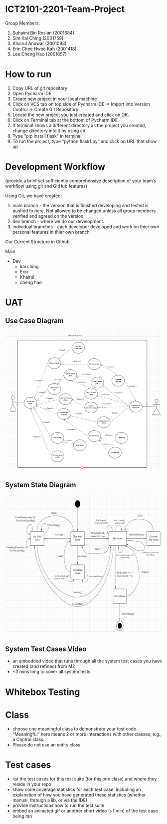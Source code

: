 # ICT2101-2201-Team-Project
Group Members: 

  1. Suhaimi Bin Roslan (2001684)
  2. Sim Kai Ching (2001759)
  3. Khairul Anuwar (2001093)
  4. Erin Chee Hwee Kah (2001418)
  5. Lee Cheng Hao (2001657)

# How to run
1. Copy URL of git repository
2. Open Pycharm IDE
3. Create new project in your local machine
4. Click on VCS tab on top side of Pycharm IDE -> Import into Version Control -> Create Git Repository
5. Locate the new project you just created and click on OK.
6. Click on Terminal tab at the bottom of Pycharm IDE
7. If terminal shows a different directory as the project you created, change directory into it by using cd <directory to project>
8. Type "pip install flask" in terminal
9. To run the project, type "python flask1.py" and click on URL that show up

# Development Workflow
(provide a brief yet sufficiently comprehensive description of your team’s workflow using git and GitHub features)

Using Git, we have created:
1) main branch - the version that is finished developing and tested is pushed to here, Not allowed to be changed unless all group members verified and agreed on the version.
2) dev branch - where we do our development.
3) individual branches - each developer developed and work on thier own personal features in thier own branch

Our Current Structure in Github

Main
- Dev
  - kai ching
  - Erin
  - Khairul
  - cheng hao


# UAT 
## Use Case Diagram
<img src="https://github.com/Team01-2/ICT2101-2201-Team-Project/blob/main/wiki_images/UseCaseDiagram.png" width="700" height="450">

## System State Diagram
<img src="https://github.com/Team01-2/ICT2101-2201-Team-Project/blob/main/wiki_images/SystemStateDiagram.png" width="700" height="450">

## System Test Cases Video
- an embedded video that runs through all the system test cases you have created (and refined) from M2
- ~3 mins long to cover all system tests

# Whitebox Testing
# Class
- choose one meaningful class to demonstrate your test code. “Meaningful” here means 2 or more interactions with other classes, e.g., a Control class. 
- Please do not use an entity class.

# Test cases
- list the test cases for this test suite (for this one class) and where they reside in your repo
- show code coverage statistics for each test case, including an explanation of how you have generated these statistics (whether manual, through a lib, or via the IDE)
- provide instructions how to run the test suite
- embed an animated gif or another short video (~1 min) of the test case being ran
